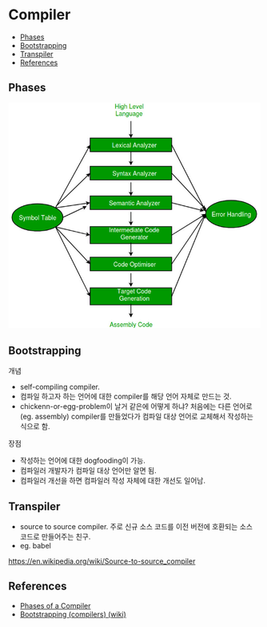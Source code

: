 # Compiler

- [Phases](#phases)
- [Bootstrapping](#bootstrapping)
- [Transpiler](#transpiler)
- [References](#references)

## Phases

![compiler-phases](./img/compiler-phases.jpg)

## Bootstrapping

개념

- self-compiling compiler.
- 컴파일 하고자 하는 언어에 대한 compiler를 해당 언어 자체로 만드는 것.
- chickenn-or-egg-problem이 날거 같은에 어떻게 하냐? 처음에는 다른 언어로 (eg. assembly) compiler를 만들었다가 컴파일 대상 언어로 교체해서 작성하는 식으로 함.

장점

- 작성하는 언어에 대한 dogfooding이 가능.
- 컴파일러 개발자가 컴파일 대상 언어만 알면 됨.
- 컴파일러 개선을 하면 컴파일러 작성 자체에 대한 개선도 일어남.

## Transpiler

- source to source compiler. 주로 신규 소스 코드를 이전 버전에 호환되는 소스 코드로 만들어주는 친구.
- eg. babel

https://en.wikipedia.org/wiki/Source-to-source_compiler

## References

- [Phases of a Compiler](https://www.geeksforgeeks.org/phases-of-a-compiler/)
- [Bootstrapping (compilers) (wiki)](https://en.wikipedia.org/wiki/Bootstrapping_(compilers))